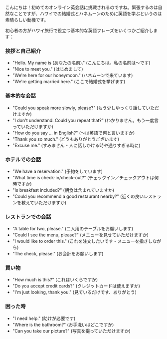 こんにちは！初めてのオンライン英会話に挑戦されるのですね。緊張するのは自然なことですが、ハワイでの結婚式とハネムーンのために英語を学ぶというのは素晴らしい動機です。

初心者の方がハワイ旅行で役立つ基本的な英語フレーズをいくつかご紹介します：

### 挨拶と自己紹介
- "Hello. My name is (あなたの名前)." (こんにちは。私の名前は～です)
- "Nice to meet you." (はじめまして)
- "We're here for our honeymoon." (ハネムーンで来ています)
- "We're getting married here." (ここで結婚式を挙げます)

### 基本的な会話
- "Could you speak more slowly, please?" (もう少しゆっくり話していただけますか)
- "I don't understand. Could you repeat that?" (わかりません。もう一度言っていただけますか)
- "How do you say ... in English?" (～は英語で何と言いますか)
- "Thank you so much." (どうもありがとうございます)
- "Excuse me." (すみません - 人に話しかける時や通りすぎる時に)

### ホテルでの会話
- "We have a reservation." (予約をしています)
- "What time is check-in/check-out?" (チェックイン／チェックアウトは何時ですか)
- "Is breakfast included?" (朝食は含まれていますか)
- "Could you recommend a good restaurant nearby?" (近くの良いレストランを教えていただけますか)

### レストランでの会話
- "A table for two, please." (二人用のテーブルをお願いします)
- "Could I see the menu, please?" (メニューを見せていただけますか)
- "I would like to order this." (これを注文したいです - メニューを指さしながら)
- "The check, please." (お会計をお願いします)

### 買い物
- "How much is this?" (これはいくらですか)
- "Do you accept credit cards?" (クレジットカードは使えますか)
- "I'm just looking, thank you." (見ているだけです、ありがとう)

### 困った時
- "I need help." (助けが必要です)
- "Where is the bathroom?" (お手洗いはどこですか)
- "Can you take our picture?" (写真を撮っていただけますか)
